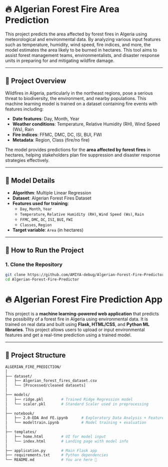 # 🔥 Algerian Forest Fire Area Prediction

This project predicts the area affected by forest fires in Algeria using meteorological and environmental data. By analyzing various input features such as temperature, humidity, wind speed, fire indices, and more, the model estimates the area likely to be burned in hectares. This tool aims to assist forest management teams, environmentalists, and disaster response units in preparing for and mitigating wildfire damage.

---

## 📌 Project Overview

Wildfires in Algeria, particularly in the northeast regions, pose a serious threat to biodiversity, the environment, and nearby populations. This machine learning model is trained on a dataset containing fire events with features including:

- **Date features**: Day, Month, Year  
- **Weather conditions**: Temperature, Relative Humidity (RH), Wind Speed (Ws), Rain  
- **Fire indices**: FFMC, DMC, DC, ISI, BUI, FWI  
- **Metadata**: Region, Class (fire/no fire)

The model provides predictions for the **area affected by forest fires** in hectares, helping stakeholders plan fire suppression and disaster response strategies effectively.

---

## 🧠 Model Details

- **Algorithm**: Multiple Linear Regression  
- **Dataset**: Algerian Forest Fires Dataset  
- **Features used for training**:
  - `Day`, `Month`, `Year`
  - `Temperature`, `Relative Humidity (RH)`, `Wind Speed (Ws)`, `Rain`
  - `FFMC`, `DMC`, `DC`, `ISI`, `BUI`, `FWI`
  - `Classes`, `Region`
- **Target variable**: `Area` (in hectares)

---

## 🚀 How to Run the Project

### 1. Clone the Repository

```bash
git clone https://github.com/AMIYA-debug/Algerian-Forest-Fire-Predictor.git
cd Algerian-Forest-Fire-Predictor
```
# 🔥 Algerian Forest Fire Prediction App

This project is a **machine learning-powered web application** that predicts the possibility of a forest fire in Algeria using environmental data. It is trained on real data and built using **Flask, HTML/CSS**, and **Python ML libraries**. This project allows users to upload or input environmental features and get a real-time prediction using a trained model.

---

## 📂 Project Structure

```bash
ALGERIAN_FIRE_PREDICTION/
│
├── dataset/
│   ├── Algerian_forest_fires_dataset.csv
│   └── [Processed/cleaned datasets]
│
├── models/
│   ├── ridge.pkl        # Trained Ridge Regression model
│   └── scaler.pkl       # Standard Scaler used in preprocessing
│
├── notebook/
│   ├── 2.0-EDA And FE.ipynb      # Exploratory Data Analysis + Feature Engineering
│   └── modeltrain.ipynb          # Model training + evaluation
│
├── templates/
│   ├── home.html        # UI for model input
│   └── index.html       # Landing page with model info
│
├── application.py       # Main Flask app
├── requirements.txt     # Python dependencies
└── README.md            # You are here 📘
```





